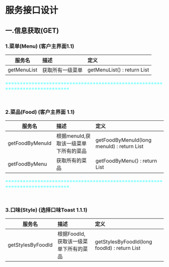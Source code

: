 # 服务接口设计

## 一.信息获取(GET)

### 1.菜单(Menu) (客户主界面1.1)
服务名|描述|定义
--|:--|:--
getMenuList | 获取所有一级菜单 | getMenuList() : return List<Menu>

<font color=#00ffff>============================================================================</font>

<br>

### 2.菜品(Food) (客户主界面 1.1)
服务名|描述|定义
--|:--|:--
getFoodByMenuId | 根据menuId,获取该一级菜单下所有的菜品 | getFoodByMenuId(long menuId) : return List<Food>
getFoodByMenu | 获取所有的菜品 | getFoodByMenu() : return List<Food>

<font color=#00ffff>============================================================================</font>

<br>

### 3.口味(Style) (选择口味Toast 1.1.1)
服务名|描述|定义
--|:--|:--
getStylesByFoodId | 根据FoodId,获取该一级菜单下所有的菜品 | getStylesByFoodId(long foodId) : return List<Style>

<font color=#00ffff>====================================================    ========================</font>

<br>

### 4.常用菜单(FrequentlyUsedMenu) (常用菜单 1.1.2.1, 管理常用菜单1.1.4.2)
服务名|描述|定义
--|:--|:--
getfrequentlyUsedMenuListByUserId | 根据UserId,获取所有常用的菜品的 | getfrequentlyUsedMenuList(long userId) : return List<Food>

<font color=#00ffff>============================================================================</font>

<br>

### 5.获取积分(FrequentlyUsedMenu) (产看积分 1.1.4.1)
服务名|描述|定义
--|:--|:--
getCreditByUserId | 根据UserId,获取用户的积分 | getCreditByUserId(long userId) : return int

<font color=#00ffff>============================================================================</font>

<br>

### 6.点餐记录(orderRecord) (查看订单记录页面 1.1.4.3)
服务名|描述|定义
--|:--|:--
getorderRecordByUserId | 根据UserId,获取用户的点餐记录 | getCreditByUserId(long userId, int index, int limit) : return List<OrderRecord>

### 7.服务员(waiter) (查看订单记录页面 1.1.4.3)
服务名|描述|定义
--|:--|:--
getWaiterList | 获取Waiter信息 | getWaiterList(String search, int offset, int limit) : List<Waiter>

getWaiterById | 根据Id获取服务员 | getWaiterById(long id) : Waiter

### 8.工具(util)
服务名|描述|定义
--|:--|:--
getLoginCode | 获取唯一的登录验证码 | getLoginCode() : String
<!-- =========================================================== -->


## 二.信息提交(POST)  
### 1.菜单(Menu) (客户主界面1.1)
服务名|描述|定义
--|:--|:--
addMenu | 添加一个一级菜单 | addMenu(String name, int enable)
updateMenu | 更新一个一级菜单 | updateMenu(long id, String name, int enable)
deleteMenu | 删除一个一级菜单 | deleteMenu(long id)

<font color=#00ffff>============================================================================</font>

<br>

### 2.菜品(Food) (客户主界面 1.1)
服务名|描述|定义
--|:--|:--
addFood | 添加一个菜品 | addFood(MultipartHttpServletRequest request,String name, long menuID, String styles, long cookerRole, int enable)
updateFood | 更新一个菜品 | updateFood(long id, MultipartHttpServletRequest request, String name, long menuID, String styles, long cookerRole, int enable)
deleteFood | 删除一个菜品 | deleteFood(long id)
<font color=#00ffff>============================================================================</font>

<br>

### 3.口味(Style) (选择口味Toast 1.1.1)
服务名|描述|定义
--|:--|:--


<font color=#00ffff>============================================================================</font>

<br>

### 4.常用菜单(FrequentlyUsedMenu) (常用菜单 1.1.2.1, 管理常用菜单1.1.4.2)
服务名|描述|定义
--|:--|:--

<font color=#00ffff>============================================================================</font>

<br>

### 7.服务员(waiter)
服务名|描述|定义
--|:--|:--
addWaiter | 添加一个服务员 | addWaiter(String loginID, String name, String phoneNumber, int enable)
updateWaiter | 更新一个服务员 | updateWaiter(long id, String loginID, String name, String phoneNumber, int enable)
deleteWaiter | 删除一个服务员 | deleteWaiter(long id)

### 8.折扣(discount)
服务名|描述|定义
--|:--|:--
addDiscount | 添加一条优惠信息 | addDiscount(int type, double moneyLimit, double discount, Timestamp startTime, Timestamp endTime)
updateDiscount | 更新一条优惠信息 | updateDiscount(long id, int type, double moneyLimit, double discount, Timestamp startTime, Timestamp endTime)
deleteDiscount | 删除一条优惠信息 | deleteDiscount(long id)

### 9.推荐(recommend)
服务名|描述|定义
--|:--|:--
addRecommend | 添加一条推荐信息 | addRecommend(long foodID, int type)
updateDiscount | 更新一条推荐信息 | updateRecommend(long foodID, int type)
deleteDiscount | 删除一条推荐信息 | deleteDiscount(long id)